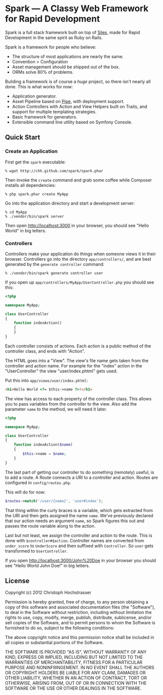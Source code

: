 # Spark — A Classy Web Framework for Rapid Development

Spark is a full stack framework built on top of [Silex][], made for
Rapid Development in the same spirit as Ruby on Rails.

Spark is a framework for people who believe:

* The structure of most applications are nearly the same.
* Convention > Configuration
* Asset management should be shipped out of the box.
* ORMs solve 80% of problems.

Building a framework is of course a _huge_ project, so there isn't
nearly all done. This is what works for now:

* Application generator.
* Asset Pipeline based on [Pipe](http://github.com/CHH/pipe), with
  deployment support.
* Action Controllers with Action and View Helpers built on Traits, and
  support for multiple templating strategies.
* Basic framework for generators.
* Extensible command line utility based on Symfony Console.

[Silex]: http://silex.sensiolabs.org

## Quick Start

### Create an Application

First get the `spark` executable:

    % wget http://chh.github.com/spark/spark.phar

Then invoke the `create` command and grab some coffee while Composer
installs all dependencies:

    % php spark.phar create MyApp

Go into the application directory and start a development server:

    % cd MyApp
    % ./vendor/bin/spark server

Then open <http://localhost:3000> in your browser, you should see "Hello
World" in big letters.

### Controllers

Controllers make your application do things when someone views it in
their browser. Controllers go into the directory `app/controllers/`, 
and are best generated by the `generate controller` command:

    % ./vendor/bin/spark generate controller user

If you open up `app/controllers/MyApp/UserController.php`
you should see this:

```php
<?php

namespace MyApp;

class UserController
{
    function indexAction()
    {
    }
}
```

Each controller consists of actions. Each action is a public method of
the controller class, and ends with "Action".

The HTML goes into a "View". The view's file name gets taken from the
controller and action name. For example for the "index" action in the 
"UserController" the view "user/index.phtml" gets used.

Put this into `app/views/user/index.phtml`:

```html
<h1>Hello World <?= $this->name ?>!</h1>
```

The view has access to each property of the controller class. This
allows you to pass variables from the controller to the view. Also add
the parameter `name` to the method, we will need it later.

```php
<?php

namespace MyApp;

class UserController
{
    function indexAction($name)
    {
        $this->name = $name;
    }
}
```

The last part of getting our controller to do something (remotely)
useful, is to add a route. A Route connects a URI to a controller and
action. Routes are configured in `config/routes.php`.

This will do for now:

```php
$routes->match('/user/{name}', 'user#index');
```

That thing within the curly braces is a variable, which gets extracted
from the URI and then gets assigned the name `name`. We've previously
declared that our action needs an argument `name`, so Spark figures this
out and passes the route variable along to the action.

Last but not least, we assign the controller and action to the route.
This is done with `$controller#$action`. Controller names are converted
from `under_score` to `UnderScore` and then suffixed with `Controller`.
So `user` gets transformed to `UserController`.

If you open <http://localhost:3000/John%20Doe> in your browser you
should see "Hello World John Doe!" in big letters.

## License

Copyright (c) 2012 Christoph Hochstrasser

Permission is hereby granted, free of charge, to any person obtaining a copy of this software and associated documentation files (the "Software"), to deal in the Software without restriction, including without limitation the rights to use, copy, modify, merge, publish, distribute, sublicense, and/or sell copies of the Software, and to permit persons to whom the Software is furnished to do so, subject to the following conditions:

The above copyright notice and this permission notice shall be included in all copies or substantial portions of the Software.

THE SOFTWARE IS PROVIDED "AS IS", WITHOUT WARRANTY OF ANY KIND, EXPRESS OR IMPLIED, INCLUDING BUT NOT LIMITED TO THE WARRANTIES OF MERCHANTABILITY, FITNESS FOR A PARTICULAR PURPOSE AND NONINFRINGEMENT. IN NO EVENT SHALL THE AUTHORS OR COPYRIGHT HOLDERS BE LIABLE FOR ANY CLAIM, DAMAGES OR OTHER LIABILITY, WHETHER IN AN ACTION OF CONTRACT, TORT OR OTHERWISE, ARISING FROM, OUT OF OR IN CONNECTION WITH THE SOFTWARE OR THE USE OR OTHER DEALINGS IN THE SOFTWARE.
